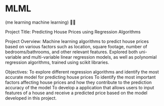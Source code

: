 # MLML
(me learning machine learning) 😮‍💨

Project Title: Predicting House Prices using Regression Algorithms

Project Overview: Machine learning algorithms to predict house prices based on various factors such as location, square footage, number of bedrooms/bathrooms, and other relevant features. Explored both uni-variable and multi-variable linear regression models, as well as polynomial regression algorithms, trained using scikit libraries.

Objectives:
To explore different regression algorithms and identify the most accurate model for predicting house prices
To identify the most important factors affecting house prices and how they contribute to the prediction accuracy of the model
To develop a application that allows users to input features of a house and receive a predicted price based on the model developed in this project.

